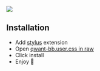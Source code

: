![](https://media.discordapp.net/attachments/687375350459793437/700315046680723546/qwantBB.png)

## Installation

- Add [stylus](https://addons.mozilla.org/en-US/firefox/addon/styl-us/) extension
- Open [qwant-bb.user.css in raw](https://github.com/Yxmna/BB_BlackBorder/raw/master/qwant/qwant-bb.user.css) 
- Click install
- Enjoy 🖤
